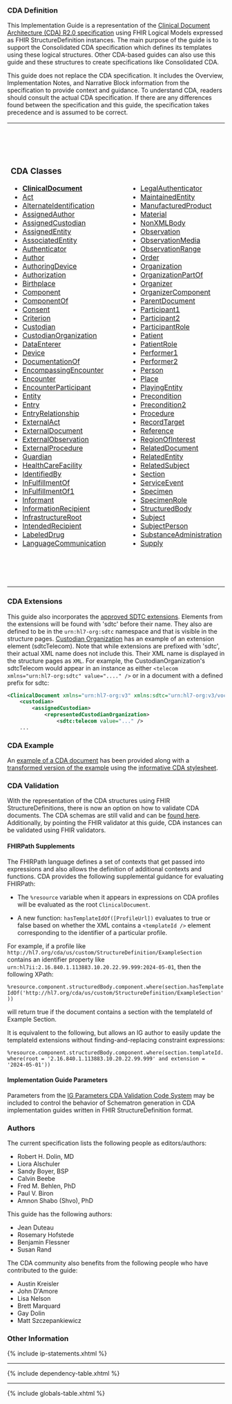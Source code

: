 ### CDA Definition

This Implementation Guide is a representation of the [Clinical Document Architecture (CDA) R2.0 specification](https://hl7.org/cda/stds/online-navigation/index.html) using FHIR Logical Models expressed as FHIR StructureDefinition instances.  The main purpose of the guide is to support the Consolidated CDA specification which defines its templates using these logical structures.  Other CDA-based guides can also use this guide and these structures to create specifications like Consolidated CDA.

This guide does not replace the CDA specification.  It includes the Overview, Implementation Notes, and Narrative Block information from the specification to provide context and guidance.  To understand CDA, readers should consult the actual CDA specification.  If there are any differences found between the specification and this guide, the specification takes precedence and is assumed to be correct.

<table class="cda-table">
	<tbody>
	<tr>
		<td>
			<h3>CDA Classes</h3>
			<ul style="columns:2; column-gap:5em">
				<li><a href="StructureDefinition-ClinicalDocument.html"><strong>ClinicalDocument</strong></a></li>
				<li><a href="StructureDefinition-Act.html">Act</a></li>
				<li><a href="StructureDefinition-AlternateIdentification.html">AlternateIdentification</a></li>
				<li><a href="StructureDefinition-AssignedAuthor.html">AssignedAuthor</a></li>
				<li><a href="StructureDefinition-AssignedCustodian.html">AssignedCustodian</a></li>
				<li><a href="StructureDefinition-AssignedEntity.html">AssignedEntity</a></li>
				<li><a href="StructureDefinition-AssociatedEntity.html">AssociatedEntity</a></li>
				<li><a href="StructureDefinition-Authenticator.html">Authenticator</a></li>
				<li><a href="StructureDefinition-Author.html">Author</a></li>
				<li><a href="StructureDefinition-AuthoringDevice.html">AuthoringDevice</a></li>
				<li><a href="StructureDefinition-Authorization.html">Authorization</a></li>
				<li><a href="StructureDefinition-Birthplace.html">Birthplace</a></li>
				<li><a href="StructureDefinition-Component.html">Component</a></li>
				<li><a href="StructureDefinition-ComponentOf.html">ComponentOf</a></li>
				<li><a href="StructureDefinition-Consent.html">Consent</a></li>
				<li><a href="StructureDefinition-Criterion.html">Criterion</a></li>
				<li><a href="StructureDefinition-Custodian.html">Custodian</a></li>
				<li><a href="StructureDefinition-CustodianOrganization.html">CustodianOrganization</a></li>
				<li><a href="StructureDefinition-DataEnterer.html">DataEnterer</a></li>
				<li><a href="StructureDefinition-Device.html">Device</a></li>
				<li><a href="StructureDefinition-DocumentationOf.html">DocumentationOf</a></li>
				<li><a href="StructureDefinition-EncompassingEncounter.html">EncompassingEncounter</a></li>
				<li><a href="StructureDefinition-Encounter.html">Encounter</a></li>
				<li><a href="StructureDefinition-EncounterParticipant.html">EncounterParticipant</a></li>
				<li><a href="StructureDefinition-Entity.html">Entity</a></li>
				<li><a href="StructureDefinition-Entry.html">Entry</a></li>
				<li><a href="StructureDefinition-EntryRelationship.html">EntryRelationship</a></li>
				<li><a href="StructureDefinition-ExternalAct.html">ExternalAct</a></li>
				<li><a href="StructureDefinition-ExternalDocument.html">ExternalDocument</a></li>
				<li><a href="StructureDefinition-ExternalObservation.html">ExternalObservation</a></li>
				<li><a href="StructureDefinition-ExternalProcedure.html">ExternalProcedure</a></li>
				<li><a href="StructureDefinition-Guardian.html">Guardian</a></li>
				<li><a href="StructureDefinition-HealthCareFacility.html">HealthCareFacility</a></li>
				<li><a href="StructureDefinition-IdentifiedBy.html">IdentifiedBy</a></li>
				<li><a href="StructureDefinition-InFulfillmentOf.html">InFulfillmentOf</a></li>
				<li><a href="StructureDefinition-InFulfillmentOf1.html">InFulfillmentOf1</a></li>
				<li><a href="StructureDefinition-Informant.html">Informant</a></li>
				<li><a href="StructureDefinition-InformationRecipient.html">InformationRecipient</a></li>
				<li><a href="StructureDefinition-InfrastructureRoot.html">InfrastructureRoot</a></li>
				<li><a href="StructureDefinition-IntendedRecipient.html">IntendedRecipient</a></li>
				<li><a href="StructureDefinition-LabeledDrug.html">LabeledDrug</a></li>
				<li><a href="StructureDefinition-LanguageCommunication.html">LanguageCommunication</a></li>
				<li><a href="StructureDefinition-LegalAuthenticator.html">LegalAuthenticator</a></li>
				<li><a href="StructureDefinition-MaintainedEntity.html">MaintainedEntity</a></li>
				<li><a href="StructureDefinition-ManufacturedProduct.html">ManufacturedProduct</a></li>
				<li><a href="StructureDefinition-Material.html">Material</a></li>
				<li><a href="StructureDefinition-NonXMLBody.html">NonXMLBody</a></li>
				<li><a href="StructureDefinition-Observation.html">Observation</a></li>
				<li><a href="StructureDefinition-ObservationMedia.html">ObservationMedia</a></li>
				<li><a href="StructureDefinition-ObservationRange.html">ObservationRange</a></li>
				<li><a href="StructureDefinition-Order.html">Order</a></li>
				<li><a href="StructureDefinition-Organization.html">Organization</a></li>
				<li><a href="StructureDefinition-OrganizationPartOf.html">OrganizationPartOf</a></li>
				<li><a href="StructureDefinition-Organizer.html">Organizer</a></li>
				<li><a href="StructureDefinition-OrganizerComponent.html">OrganizerComponent</a></li>
				<li><a href="StructureDefinition-ParentDocument.html">ParentDocument</a></li>
				<li><a href="StructureDefinition-Participant1.html">Participant1</a></li>
				<li><a href="StructureDefinition-Participant2.html">Participant2</a></li>
				<li><a href="StructureDefinition-ParticipantRole.html">ParticipantRole</a></li>
				<li><a href="StructureDefinition-Patient.html">Patient</a></li>
				<li><a href="StructureDefinition-PatientRole.html">PatientRole</a></li>
				<li><a href="StructureDefinition-Performer1.html">Performer1</a></li>
				<li><a href="StructureDefinition-Performer2.html">Performer2</a></li>
				<li><a href="StructureDefinition-Person.html">Person</a></li>
				<li><a href="StructureDefinition-Place.html">Place</a></li>
				<li><a href="StructureDefinition-PlayingEntity.html">PlayingEntity</a></li>
				<li><a href="StructureDefinition-Precondition.html">Precondition</a></li>
				<li><a href="StructureDefinition-Precondition2.html">Precondition2</a></li>
				<li><a href="StructureDefinition-Procedure.html">Procedure</a></li>
				<li><a href="StructureDefinition-RecordTarget.html">RecordTarget</a></li>
				<li><a href="StructureDefinition-Reference.html">Reference</a></li>
				<li><a href="StructureDefinition-RegionOfInterest.html">RegionOfInterest</a></li>
				<li><a href="StructureDefinition-RelatedDocument.html">RelatedDocument</a></li>
				<li><a href="StructureDefinition-RelatedEntity.html">RelatedEntity</a></li>
				<li><a href="StructureDefinition-RelatedSubject.html">RelatedSubject</a></li>
				<li><a href="StructureDefinition-Section.html">Section</a></li>
				<li><a href="StructureDefinition-ServiceEvent.html">ServiceEvent</a></li>
				<li><a href="StructureDefinition-Specimen.html">Specimen</a></li>
				<li><a href="StructureDefinition-SpecimenRole.html">SpecimenRole</a></li>
				<li><a href="StructureDefinition-StructuredBody.html">StructuredBody</a></li>
				<li><a href="StructureDefinition-Subject.html">Subject</a></li>
				<li><a href="StructureDefinition-SubjectPerson.html">SubjectPerson</a></li>
				<li><a href="StructureDefinition-SubstanceAdministration.html">SubstanceAdministration</a></li>
				<li><a href="StructureDefinition-Supply.html">Supply</a></li>
			</ul>
		</td>
		<td>
			<h3>V3 Complex Data Types</h3>
			<ul>
				<li><a href="StructureDefinition-AD.html">AD: PostalAddress</a></li>
				<li><a href="StructureDefinition-ADXP.html">ADXP: CharacterString</a></li>
				<li><a href="StructureDefinition-ANY.html">ANY: DataValue</a></li>
				<li><a href="StructureDefinition-BL.html">BL: Boolean</a></li>
				<li><a href="StructureDefinition-CD.html">CD: ConceptDescriptor</a></li>
				<li><a href="StructureDefinition-CE.html">CE: CodedWithEquivalents</a></li>
				<li><a href="StructureDefinition-CO.html">CO: CodedOrdinal</a></li>
				<li><a href="StructureDefinition-CR.html">CR: ConceptRole</a></li>
				<li><a href="StructureDefinition-CS.html">CS: CodedSimpleValue</a></li>
				<li><a href="StructureDefinition-CV.html">CV: CodedValue</a></li>
				<li><a href="StructureDefinition-ED.html">ED: EncapsulatedData</a></li>
				<li><a href="StructureDefinition-EIVL-TS.html">EIVL_TS: EventRelatedPeriodicInterval</a></li>
				<li><a href="StructureDefinition-EN.html">EN: EntityName</a></li>
				<li><a href="StructureDefinition-ENXP.html">ENXP: Entity Name Part</a></li>
				<li><a href="StructureDefinition-II.html">II: InstanceIdentifier</a></li>
				<li><a href="StructureDefinition-INT-POS.html">INT_POS: Positive integer numbers</a></li>
				<li><a href="StructureDefinition-INT.html">INT: IntegerNumber</a></li>
				<li><a href="StructureDefinition-IVL-INT.html">IVL_INT: Interval</a></li>
				<li><a href="StructureDefinition-IVL-PQ.html">IVL_PQ: Interval</a></li>
				<li><a href="StructureDefinition-IVL-TS.html">IVL_TS: Interval</a></li>
				<li><a href="StructureDefinition-IVXB-INT.html">IVXB_INT: Interval Boundary IntegerNumber</a></li>
				<li><a href="StructureDefinition-IVXB-PQ.html">IVXB_PQ: Interval Boundary PhysicalQuantity</a></li>
				<li><a href="StructureDefinition-IVXB-TS.html">IVXB_TS: Interval Boundary PointInTime</a></li>
				<li><a href="StructureDefinition-MO.html">MO: MonetaryAmount</a></li>
				<li><a href="StructureDefinition-ON.html">ON: OrganizationName</a></li>
				<li><a href="StructureDefinition-PIVL-TS.html">PIVL_TS: PeriodicIntervalOfTime</a></li>
				<li><a href="StructureDefinition-PN.html">PN: PersonName</a></li>
				<li><a href="StructureDefinition-PQ.html">PQ: PhysicalQuantity</a></li>
				<li><a href="StructureDefinition-PQR.html">PQR: PhysicalQuantityRepresentation</a></li>
				<li><a href="StructureDefinition-QTY.html">QTY: Quantity</a></li>
				<li><a href="StructureDefinition-REAL.html">REAL: RealNumber</a></li>
				<li><a href="StructureDefinition-RTO-PQ-PQ.html">RTO_PQ_PQ: Ratio</a></li>
				<li><a href="StructureDefinition-SC.html">SC: CharacterStringWithCode</a></li>
				<li><a href="StructureDefinition-ST.html">ST: CharacterString</a></li>
				<li><a href="StructureDefinition-SXCM-TS.html">SXCM_TS: GeneralTimingSpecification</a></li>
				<li><a href="StructureDefinition-SXPR-TS.html">SXPR_TS: Component part of GTS</a></li>
				<li><a href="StructureDefinition-TEL.html">TEL: TelecommunicationAddress</a></li>
				<li><a href="StructureDefinition-TN.html">TN: TrivialName</a></li>
				<li><a href="StructureDefinition-TS.html">TS: PointInTime</a></li>
			</ul>
		</td>
		<td>
			<h3>V3 Simple Data Types</h3>
			<ul>
				<li><a href="StructureDefinition-bin.html">bin: Binary Data</a></li>
				<li><a href="StructureDefinition-bl-simple.html">bl: Boolean</a></li>
				<li><a href="StructureDefinition-bn.html">bn: BooleanNonNull</a></li>
				<li><a href="StructureDefinition-cs-simple.html">cs: Coded Simple Value</a></li>
				<li><a href="StructureDefinition-int-simple.html">int: Integer Number</a></li>
				<li><a href="StructureDefinition-oid.html">oid: ISO Object Identifier</a></li>
				<li><a href="StructureDefinition-probability.html">probability: Probability</a></li>
				<li><a href="StructureDefinition-real-simple.html">real: Real Number</a></li>
				<li><a href="StructureDefinition-ruid.html">ruid: HL7 Reserved Identifier Scheme</a></li>
				<li><a href="StructureDefinition-st-simple.html">st: Character String</a></li>
				<li><a href="StructureDefinition-ts-simple.html">ts: Point in Time</a></li>
				<li><a href="StructureDefinition-uid.html">uid: Unique Identifier String</a></li>
				<li><a href="StructureDefinition-url.html">url: Universal Resource Locator</a></li>
				<li><a href="StructureDefinition-uuid.html">uuid: DCE Universal Unique Identifier</a></li>
			</ul>
		</td>
	</tr>
	</tbody>
</table>

### CDA Extensions

This guide also incorporates the [approved SDTC extensions](https://confluence.hl7.org/display/SD/CDA+Extensions).  Elements from the extensions will be found with 'sdtc' before their name.  They also are defined to be in the `urn:hl7-org:sdtc` namespace and that is visible in the structure pages.  [Custodian Organization](StructureDefinition-CustodianOrganization.html) has an example of an extension element (sdtcTelecom).  Note that while extensions are prefixed with 'sdtc', their actual XML name does not include this. Their XML name is displayed in the structure pages as `XML`. For example, the CustodianOrganization's sdtcTelecom would appear in an instance as either `<telecom xmlns="urn:hl7-org:sdtc" value="...." />` or in a document with a defined prefix for sdtc:

```xml
<ClinicalDocument xmlns="urn:hl7-org:v3" xmlns:sdtc="urn:hl7-org:v3/voc">
	<custodian>
		<assignedCustodian>
			<representedCustodianOrganization>
				<sdtc:telecom value="..." />
	...
```

### CDA Example

An [example of a CDA document](Binary-clinicaldocument-example.html) has been provided along with a [transformed version of the example](transformed-example.html) using the [informative CDA stylesheet](https://github.com/HL7/cda-core-xsl).

### CDA Validation

With the representation of the CDA structures using FHIR StructureDefinitions, there is now an option on how to validate CDA documents.  The CDA schemas are still valid and can be [found here](https://github.com/HL7/CDA-core-2.0).  Additionally, by pointing the FHIR validator at this guide, CDA instances can be validated using FHIR validators.

#### FHIRPath Supplements

The FHIRPath language defines a set of contexts that get passed into expressions and also allows the definition of additional contexts and functions. CDA provides the following supplemental guidance for evaluating FHIRPath:

* The `%resource` variable when it appears in expressions on CDA profiles will be evaluated as the root `ClinicalDocument`.

* A new function: `hasTemplateIdOf([ProfileUrl])` evaluates to true or false based on whether the XML contains a `<templateId />` element corresponding to the identifier of a particular profile.

For example, if a profile like `http://hl7.org/cda/us/custom/StructureDefinition/ExampleSection` contains an identifier property like `urn:hl7ii:2.16.840.1.113883.10.20.22.99.999:2024-05-01`, then the following XPath:

`%resource.component.structuredBody.component.where(section.hasTemplateIdOf('http://hl7.org/cda/us/custom/StructureDefinition/ExampleSection'))` 

will return true if the document contains a section with the templateId of Example Section. 

It is equivalent to the following, but allows an IG author to easily update the templateId extensions without finding-and-replacing constraint expressions:

`%resource.component.structuredBody.component.where(section.templateId.where(root = '2.16.840.1.113883.10.20.22.99.999' and extension = '2024-05-01'))`

#### Implementation Guide Parameters

Parameters from the [IG Parameters CDA Validation Code System](CodeSystem-IGParametersCDAValidation.html) may be included to control the behavior of Schematron generation in CDA implementation guides written in FHIR StructureDefinition format.

### Authors

The current specification lists the following people as editors/authors:

* Robert H. Dolin, MD
* Liora Alschuler
* Sandy Boyer, BSP
* Calvin Beebe
* Fred M. Behlen, PhD
* Paul V. Biron
* Amnon Shabo (Shvo), PhD

This guide has the following authors:

* Jean Duteau
* Rosemary Hofstede
* Benjamin Flessner
* Susan Rand

The CDA community also benefits from the following people who have contributed to the guide:

* Austin Kreisler
* John D'Amore
* Lisa Nelson
* Brett Marquard
* Gay Dolin
* Matt Szczepankiewicz


### Other Information

{% include ip-statements.xhtml %}

<hr/>

{% include dependency-table.xhtml %}

<hr/>

{% include globals-table.xhtml %}
